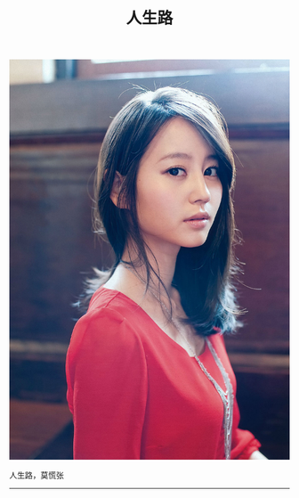 ﻿---
title: 人生路
layout: post
guid: urn:uuid:8a9f4073-d0cc-41f2-b3ba-db1d2332f837
tags: life
---

![cat](/media/files/2013/favorite.jpg)

人生路，莫慌张

---


